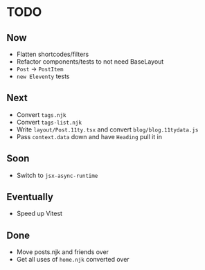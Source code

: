 # TODO

## Now

- Flatten shortcodes/filters
- Refactor components/tests to not need BaseLayout
- `Post` -> `PostItem`
- `new Eleventy` tests

## Next

- Convert `tags.njk`
- Convert `tags-list.njk`
- Write `layout/Post.11ty.tsx` and convert `blog/blog.11tydata.js`
- Pass `context.data` down and have `Heading` pull it in

## Soon

- Switch to `jsx-async-runtime`

## Eventually

- Speed up Vitest

## Done

- Move posts.njk and friends over
- Get all uses of `home.njk` converted over
